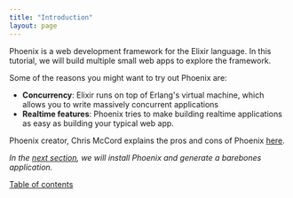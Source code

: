 ```yaml
---
title: "Introduction"
layout: page
---
```


Phoenix is a web development framework
for the Elixir language.
In this tutorial,
we will build multiple small web apps
to explore the framework.

Some of the reasons
you might want to try out Phoenix are:

* **Concurrency**:
  Elixir runs on top of Erlang's virtual machine,
  which allows you to write massively concurrent applications
* **Realtime features**:
  Phoenix tries to make
  building realtime applications
  as easy as building
  your typical web app.

Phoenix creator, Chris McCord
explains the pros and cons
of Phoenix
[here](https://news.ycombinator.com/item?id=8671618).

_In the
[next section](/notes/phoenix/installation/),
we will install Phoenix
and generate a barebones application._

[Table of contents](/notes/phoenix/)

